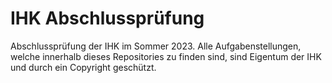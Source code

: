 # IHK Abschlussprüfung
Abschlussprüfung der IHK im Sommer 2023. Alle Aufgabenstellungen, welche innerhalb dieses Repositories zu finden sind, sind Eigentum der IHK und durch ein Copyright geschützt.
